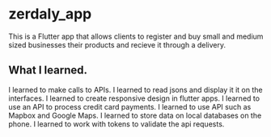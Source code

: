 # zerdaly_app
This is a Flutter app that allows clients to register and buy small and medium sized businesses their products
and recieve it through a delivery.

## What I learned.
I learned to make calls to APIs. 
I learned to read jsons and display it it on the interfaces.
I learned to create responsive design in flutter apps.
I learned to use an API to process credit card payments.
I learned to use API such as Mapbox and Google Maps.
I learned to store data on local databases on the phone.
I learned to work with tokens to validate the api requests.
